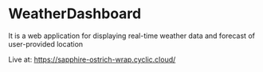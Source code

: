 # WeatherDashboard
It is a web application for displaying real-time weather data and forecast of user-provided location

Live at: https://sapphire-ostrich-wrap.cyclic.cloud/
